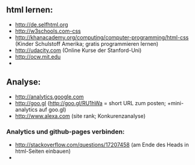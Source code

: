 ## html lernen:
 * http://de.selfhtml.org
 * http://w3schools.com-css
 * http://khanacademy.org/computing/computer-programming/html-css (Kinder Schulstoff Amerika; gratis programmieren lernen)
 * http://udacity.com (Online Kurse der Stanford-Uni)
 * http://ocw.mit.edu
 * 
 
## Analyse:
 * http://analytics.google.com 
 * http://goo.gl (http://goo.gl/RU1hWa = short URL zum posten; +mini-analytics auf goo.gl)
 * http://www.alexa.com (site rank; Konkurenzanalyse)
 
### Analytics und github-pages verbinden:
 * http://stackoverflow.com/questions/17207458 (am Ende des Heads in html-Seiten einbauen)
 * 
